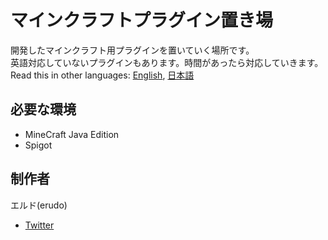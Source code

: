 # マインクラフトプラグイン置き場
開発したマインクラフト用プラグインを置いていく場所です。  
英語対応していないプラグインもあります。時間があったら対応していきます。  
Read this in other languages: [English](README.md), [日本語](README.ja.md)
## 必要な環境
+ MineCraft Java Edition
+ Spigot
## 制作者
エルド(erudo)
+ [Twitter](https://twitter.com/erudosan4649)
